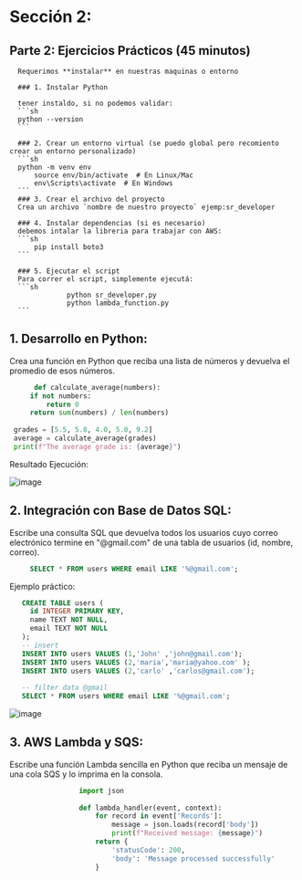 
# Sección 2: 

## Parte 2: Ejercicios Prácticos (45 minutos)

      Requerimos **instalar** en nuestras maquinas o entorno 
      
      ### 1. Instalar Python
      
      tener instaldo, si no podemos validar:
      ```sh
      python --version
      ```
      
      ### 2. Crear un entorno virtual (se puedo global pero recomiento crear un entorno personalizado)
      ```sh
      python -m venv env
          source env/bin/activate  # En Linux/Mac
          env\Scripts\activate  # En Windows
      ```
      ### 3. Crear el archivo del proyecto
      Crea un archivo `nombre de nuestro proyecto` ejemp:sr_developer
      
      ### 4. Instalar dependencias (si es necesario)
      debemos intalar la libreria para trabajar con AWS:
      ```sh
          pip install boto3
      ```
      
      ### 5. Ejecutar el script
      Para correr el script, simplemente ejecutá:
      ```sh
                  python sr_developer.py
                  python lambda_function.py
      ```


## 1. Desarrollo en Python:
Crea una función en Python que reciba una lista de números y devuelva el promedio de esos
números.
 
 ```python
       def calculate_average(numbers):
      if not numbers:
          return 0 
      return sum(numbers) / len(numbers)
  
  grades = [5.5, 5.8, 4.0, 5.0, 9.2]
  average = calculate_average(grades)
  print(f"The average grade is: {average}")
```

Resultado Ejecución:

![image](https://github.com/user-attachments/assets/b5f5faf9-e307-4b74-8dac-5b12881b4fd3)



## 2. Integración con Base de Datos SQL:
Escribe una consulta SQL que devuelva todos los usuarios cuyo correo electrónico termine en
"@gmail.com" de una tabla de usuarios (id, nombre, correo).

 ```sql
      SELECT * FROM users WHERE email LIKE '%@gmail.com';
 ```
Ejemplo práctico:

 ```sql
    CREATE TABLE users (
      id INTEGER PRIMARY KEY,
      name TEXT NOT NULL,
      email TEXT NOT NULL
    );
    -- insert
    INSERT INTO users VALUES (1,'John' ,'john@gmail.com');
    INSERT INTO users VALUES (2,'maria','maria@yahoo.com' );
    INSERT INTO users VALUES (2,'carlo' ,'carlos@gmail.com');
    
    -- filter data @gmail
    SELECT * FROM users WHERE email LIKE '%@gmail.com';
 ```

![image](https://github.com/user-attachments/assets/2e51a528-7c29-43df-8e9e-10585c0ab8c6)



## 3. AWS Lambda y SQS:
Escribe una función Lambda sencilla en Python que reciba un mensaje de una cola SQS y lo
imprima en la consola.

 ```python
                  import json
                  
                  def lambda_handler(event, context):
                      for record in event['Records']:
                          message = json.loads(record['body'])
                          print(f"Received message: {message}")
                      return {
                          'statusCode': 200,
                          'body': 'Message processed successfully'
                      }
 ```


